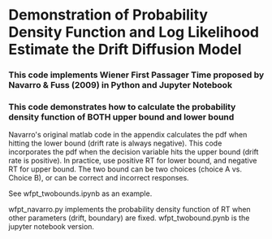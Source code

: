 # Demonstration of Probability Density Function and Log Likelihood Estimate the Drift Diffusion Model
### This code implements Wiener First Passager Time proposed by Navarro & Fuss (2009) in Python and Jupyter Notebook
### This code demonstrates how to calculate the probability density function of BOTH upper bound and lower bound 

Navarro's original matlab code in the appendix calculates the pdf when hitting the lower bound (drift rate is always negative).
This code incorporates the pdf when the decision variable hits the upper bound (drift rate is positive). In practice, use positive RT for lower bound, and negative RT for upper bound. The two bound can be two choices (choice A vs. Choice B), or can be correct and incorrect responses. 

See wfpt_twobounds.ipynb as an example. 


wfpt_navarro.py implements the probability density function of RT when other parameters (drift, boundary) are fixed.
wfpt_twobound.pynb is the jupyter notebook version.
